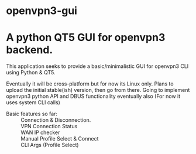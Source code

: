 # openvpn3-gui
# A python QT5 GUI for openvpn3 backend.

This application seeks to provide a basic/minimalistic GUI for openvpn3 CLI using Python & QT5.

Eventually it will be cross-platform but for now its Linux only.
Plans to upload the initial stable(ish) version, then go from there.
Going to implement openvpn3 python API and DBUS functionality eventually also (For now it uses system CLI calls)


<dl>
  <dt>Basic features so far:</dt>
  <dd>Connection & Disconnection.</dd>
  <dd>VPN Connection Status</dd>
  <dd>WAN IP checker</dd>
  <dd>Manual Profile Select & Connect</dd>
  <dd>CLI Args (Profile Select)</dd>
</dl>
